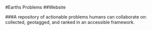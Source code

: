 #Earths Problems
##Website

###A repository of actionable problems humans can collaborate on: collected, geotagged, and ranked in an accessible framework.

